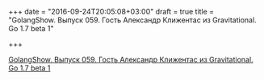 +++
date = "2016-09-24T20:05:08+03:00"
draft = true
title = "GolangShow. Выпуск 059. Гость Александр Клижентас из Gravitational. Go 1.7 beta 1"

+++

<p><a href="http://golangshow.com/episode/2016/06-02-059/">GolangShow. Выпуск 059. Гость Александр Клижентас из Gravitational. Go 1.7 beta 1</a></p>
